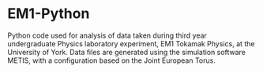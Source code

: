 # EM1-Python
Python code used for analysis of data taken during third year undergraduate Physics laboratory experiment, EM1 Tokamak Physics, at the University of York. Data files are generated using the simulation software METIS, with a configuration based on the Joint European Torus.
<!-- BADGIE TIME -->
<!-- END BADGIE TIME -->